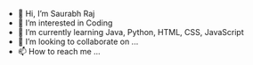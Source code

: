 - 👋 Hi, I’m Saurabh Raj
- 👀 I’m interested in Coding
- 🌱 I’m currently learning Java, Python, HTML, CSS, JavaScript
- 💞️ I’m looking to collaborate on ...
- 📫 How to reach me ...

<!---
sraj5/sraj5 is a ✨ special ✨ repository because its `README.md` (this file) appears on your GitHub profile.
You can click the Preview link to take a look at your changes.
--->
